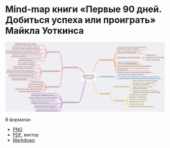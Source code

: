 # Mind-map книги «Первые 90 дней. Добиться успеха или проиграть» Майкла Уоткинса

![Mind-map книги «Первые 90 дней. Добиться успеха или проиграть» Майкла Уоткинса](/Первые%2090%20дней/Первые%2090%20дней.png)

В форматах

* [PNG](/Первые%2090%20дней/Первые%2090%20дней.png)
* [PDF](/Первые%2090%20дней/Первые%2090%20дней.pdf), вектор
* [Markdown](/Первые%2090%20дней/Первые%2090%20дней.md)
